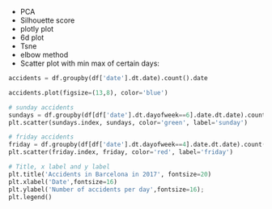 * PCA
* Silhouette score
* plotly plot
* 6d plot
* Tsne
* elbow method
* Scatter plot with min max of certain days: 
``` python
accidents = df.groupby(df['date'].dt.date).count().date

accidents.plot(figsize=(13,8), color='blue')

# sunday accidents
sundays = df.groupby(df[df['date'].dt.dayofweek==6].date.dt.date).count().date
plt.scatter(sundays.index, sundays, color='green', label='sunday')

# friday accidents
friday = df.groupby(df[df['date'].dt.dayofweek==4].date.dt.date).count().date
plt.scatter(friday.index, friday, color='red', label='friday')

# Title, x label and y label
plt.title('Accidents in Barcelona in 2017', fontsize=20)
plt.xlabel('Date',fontsize=16)
plt.ylabel('Number of accidents per day',fontsize=16);
plt.legend()
```
